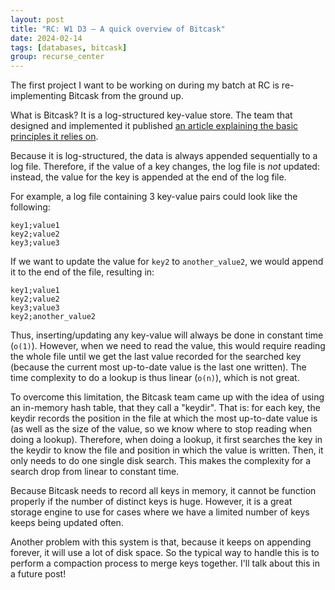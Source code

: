 ```yaml
---
layout: post
title: "RC: W1 D3 — A quick overview of Bitcask"
date: 2024-02-14
tags: [databases, bitcask]
group: recurse_center
---
```


The first project I want to be working on during my batch at RC is re-implementing Bitcask from the ground up.

What is Bitcask?
It is a log-structured key-value store.
The team that designed and implemented it published [an article explaining the basic principles it relies on](https://riak.com/assets/bitcask-intro.pdf).

Because it is log-structured, the data is always appended sequentially to a log file.
Therefore, if the value of a key changes, the log file is _not_ updated: instead, the value for the key is appended at
the end of the log file.

For example, a log file containing 3 key-value pairs could look like the following:

```text
key1;value1
key2;value2
key3;value3
```

If we want to update the value for `key2` to `another_value2`, we would append it to the end of the file, resulting in:

```text
key1;value1
key2;value2
key3;value3
key2;another_value2
```

Thus, inserting/updating any key-value will always be done in constant time (`o(1)`).
However, when we need to read the value, this would require reading the whole file until we get the last value
recorded for the searched key (because the current most up-to-date value is the last one written). The time complexity to do a lookup is thus linear (`o(n)`), which is not great.

To overcome this limitation, the Bitcask team came up with the idea of using an in-memory hash table, that they call a
"keydir".
That is: for each key, the keydir records the position in the file at which the most up-to-date value is (as well as the
size of the value, so we know where to stop reading when doing a lookup).
Therefore, when doing a lookup, it first searches the key in the keydir to know the file and position in which the value is written. Then, it only needs to do one single
disk search.
This makes the complexity for a search drop from linear to constant time.

Because Bitcask needs to record all keys in memory, it cannot be function properly if the number of distinct keys is
huge.
However, it is a great storage engine to use for cases where we have a limited number of keys keeps being updated often.

Another problem with this system is that, because it keeps on appending forever, it will use a lot of disk space.
So the typical way to handle this is to perform a compaction process to merge keys together.
I'll talk about this in a future post!


